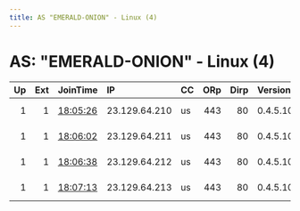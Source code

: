 ```yaml
---
title: AS "EMERALD-ONION" - Linux (4)
---
```


# AS: "EMERALD-ONION" - Linux (4)

|   Up |   Ext | JoinTime                                                                                            | IP            | CC   |   ORp |   Dirp | Version   | Contact                   | Nickname   |   eFamMembers |
|-----:|------:|:----------------------------------------------------------------------------------------------------|:--------------|:-----|------:|-------:|:----------|:--------------------------|:-----------|--------------:|
|    1 |     1 | [18:05:26](https://metrics.torproject.org/rs.html#details/89587DCE6FEE1E95B32C019B73364AECDC62552D) | 23.129.64.210 | us   |   443 |     80 | 0.4.5.10  | url:emeraldonion.org proo | EOExit     |            82 |
|    1 |     1 | [18:06:02](https://metrics.torproject.org/rs.html#details/FDC2D887B604872DBD0C0BA3F79B911D951D943B) | 23.129.64.211 | us   |   443 |     80 | 0.4.5.10  | url:emeraldonion.org proo | EOExit     |            82 |
|    1 |     1 | [18:06:38](https://metrics.torproject.org/rs.html#details/2184B5A3289C994B960F464169A968274B202FC7) | 23.129.64.212 | us   |   443 |     80 | 0.4.5.10  | url:emeraldonion.org proo | EOExit     |            82 |
|    1 |     1 | [18:07:13](https://metrics.torproject.org/rs.html#details/0F6B61A697F6327BC2F535AC54E02B48331315CD) | 23.129.64.213 | us   |   443 |     80 | 0.4.5.10  | url:emeraldonion.org proo | EOExit     |            82 |
